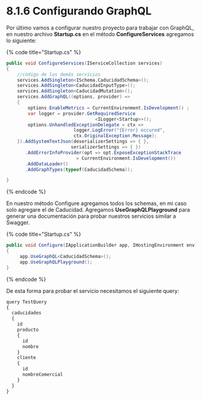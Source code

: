 # 8.1.6 Configurando GraphQL

Por último vamos a configurar nuestro proyecto para trabajar con GraphQL, en nuestro archivo **Startup.cs**  en el método **ConfigureServices** agregamos lo siguiente:

{% code title="Startup.cs" %}
```csharp
public void ConfigureServices(IServiceCollection services)
{
    //código de los demás servicios
    services.AddSingleton<ISchema,CaducidadSchema>();
    services.AddSingleton<CaducidadInputType>();
    services.AddSingleton<CaducidadMutation>();
    services.AddGraphQL((options, provider) =>
    {
        options.EnableMetrics = CurrentEnvironment.IsDevelopment() ;
        var logger = provider.GetRequiredService
                                 <ILogger<Startup>>();
        options.UnhandledExceptionDelegate = ctx => 
                         logger.LogError("{Error} occured", 
                         ctx.OriginalException.Message);
    }).AddSystemTextJson(deserializerSettings => { }, 
                        serializerSettings => { }) 
       .AddErrorInfoProvider(opt => opt.ExposeExceptionStackTrace
                          = CurrentEnvironment.IsDevelopment())
       .AddDataLoader() 
       .AddGraphTypes(typeof(CaducidadSchema)); 

}
```
{% endcode %}

En nuestro método Configure agregamos todos los schemas, en mi caso solo agregare el de Caducidad. Agregamos **UseGraphQLPlayground** para generar una documentación para probar nuestros servicios similar a Swagger.

{% code title="Startup.cs" %}
```csharp
public void Configure(IApplicationBuilder app, IHostingEnvironment env)
{
     app.UseGraphQL<CaducidadSchema>();          
     app.UseGraphQLPlayground();
}
```
{% endcode %}

De esta forma para probar el servicio necesitamos el siguiente query:

```javascript
query TestQuery 
{
  caducidades 
  {
    id
    producto 
    {
      id
      nombre
    }
    cliente
    {
      id
      nombreComercial
    }
  }
}
```
